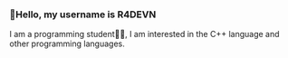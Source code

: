 <h3>👋Hello, my username is R4DEVN</h3>
<p>I am a programming student🧑‍💻, I am interested in the C++ language and other programming languages.</p>
<p a href="https://camo.githubusercontent.com/">